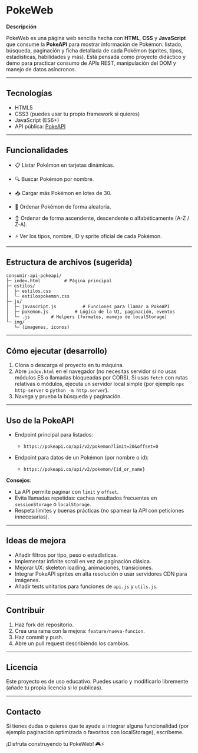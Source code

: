 # PokeWeb

**Descripción**

PokeWeb es una página web sencilla hecha con **HTML**, **CSS** y **JavaScript** que consume la **PokeAPI** para mostrar información de Pokémon: listado, búsqueda, paginación y ficha detallada de cada Pokémon (sprites, tipos, estadísticas, habilidades y más). Está pensada como proyecto didáctico y demo para practicar consumo de APIs REST, manipulación del DOM y manejo de datos asíncronos.

---

## Tecnologías

* HTML5
* CSS3 (puedes usar tu propio framework si quieres)
* JavaScript (ES6+)
* API pública: [PokeAPI](https://pokeapi.co/)

---

## Funcionalidades

* 📋 Listar Pokémon en tarjetas dinámicas.

* 🔍 Buscar Pokémon por nombre.

* 📥 Cargar más Pokémon en lotes de 30.

* 🔁 Ordenar Pokémon de forma aleatoria.

* ↕️ Ordenar de forma ascendente, descendente o alfabéticamente (A-Z / Z-A).

* ⚡ Ver los tipos, nombre, ID y sprite oficial de cada Pokémon.

---

## Estructura de archivos (sugerida)

```
consumir-api-pokeapi/
├─ index.html         # Página principal
├─ estilos/
│  ├─ estilos.css
│  └─ estilospokemon.css
├─ js/
│  ├─ javascript.js          # Funciones para llamar a PokeAPI
│  ├─ pokemon.js          # Lógica de la UI, paginación, eventos
│  └─ .js        # Helpers (formatos, manejo de localStorage)
└─ img/
   └─ (imagenes, iconos)
```

---

## Cómo ejecutar (desarrollo)

1. Clona o descarga el proyecto en tu máquina.
2. Abre `index.html` en el navegador (no necesitas servidor si no usas módulos ES o llamadas bloqueadas por CORS). Si usas `fetch` con rutas relativas o módulos, ejecuta un servidor local simple (por ejemplo `npx http-server` o `python -m http.server`).
3. Navega y prueba la búsqueda y paginación.

---

## Uso de la PokeAPI

* Endpoint principal para listados:

  * `https://pokeapi.co/api/v2/pokemon?limit=20&offset=0`
* Endpoint para datos de un Pokémon (por nombre o id):

  * `https://pokeapi.co/api/v2/pokemon/{id_or_name}`

**Consejos**:

* La API permite paginar con `limit` y `offset`.
* Evita llamadas repetidas: cachea resultados frecuentes en `sessionStorage` o `localStorage`.
* Respeta límites y buenas prácticas (no spamear la API con peticiones innecesarias).



---

## Ideas de mejora

* Añadir filtros por tipo, peso o estadísticas.
* Implementar infinite scroll en vez de paginación clásica.
* Mejorar UX: skeleton loading, animaciones, transiciones.
* Integrar PokeAPI sprites en alta resolución o usar servidores CDN para imágenes.
* Añadir tests unitarios para funciones de `api.js` y `utils.js`.

---

## Contribuir

1. Haz fork del repositorio.
2. Crea una rama con la mejora: `feature/nueva-funcion`.
3. Haz commit y push.
4. Abre un pull request describiendo los cambios.

---

## Licencia

Este proyecto es de uso educativo. Puedes usarlo y modificarlo libremente (añade tu propia licencia si lo publicas).

---

## Contacto

Si tienes dudas o quieres que te ayude a integrar alguna funcionalidad (por ejemplo paginación optimizada o favoritos con localStorage), escríbeme.

¡Disfruta construyendo tu PokeWeb! 🎮⚡️

